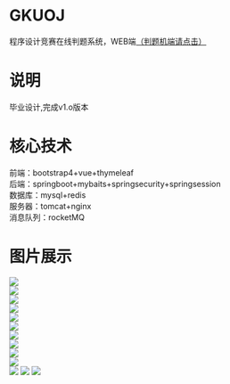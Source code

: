 # GKUOJ
程序设计竞赛在线判题系统，WEB端<a href = "https://github.com/chinawim/Judge" target="_blank" >（判题机端请点击）</a><br/>
# 说明
毕业设计,完成v1.o版本<br/>
# 核心技术
前端：bootstrap4+vue+thymeleaf<br/>
后端：springboot+mybaits+springsecurity+springsession<br/>
数据库：mysql+redis<br/>
服务器：tomcat+nginx<br/>
消息队列：rocketMQ<br/>
# 图片展示
<img src = "https://github.com/ChinaWim/GKUOJ/blob/master/images/0.png" > <br/>
<img src = "https://github.com/ChinaWim/GKUOJ/blob/master/images/1.png" > <br/>
<img src = "https://github.com/ChinaWim/GKUOJ/blob/master/images/2.png" > <br/>
<img src = "https://github.com/ChinaWim/GKUOJ/blob/master/images/3.png" > <br/>
<img src = "https://github.com/ChinaWim/GKUOJ/blob/master/images/4.png" > <br/>
<img src = "https://github.com/ChinaWim/GKUOJ/blob/master/images/5.png" > <br/>
<img src = "https://github.com/ChinaWim/GKUOJ/blob/master/images/6.png" > <br/>
<img src = "https://github.com/ChinaWim/GKUOJ/blob/master/images/7.png" > <br/>
<img src = "https://github.com/ChinaWim/GKUOJ/blob/master/images/8.png" > <br/>
<img src = "https://github.com/ChinaWim/GKUOJ/blob/master/images/9.png" > <br/>
<img src = "https://github.com/ChinaWim/GKUOJ/blob/master/images/10.png" >
<img src = "https://github.com/ChinaWim/GKUOJ/blob/master/images/11.png" >
<img src = "https://github.com/ChinaWim/GKUOJ/blob/master/images/12.png" >








